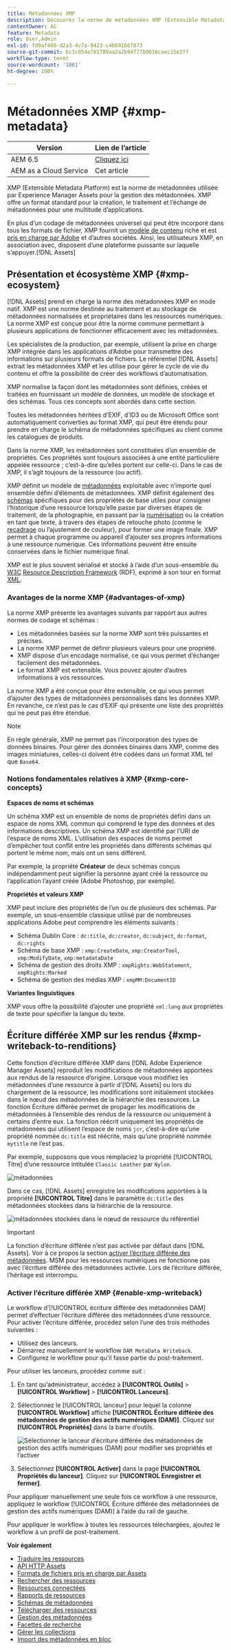 ```yaml
---
title: Métadonnées XMP
description: Découvrez la norme de métadonnées XMP (Extensible Metadata Platform) pour la gestion des métadonnées. Elle est utilisée par Experience Manager comme format normalisé pour la création, le traitement et l’échange de métadonnées.
contentOwner: AG
feature: Metadata
role: User,Admin
exl-id: fd9af408-d2a3-4c7a-9423-c4b69166f873
source-git-commit: bc3c054e781789aa2a2b94f77b0616caec15e2ff
workflow-type: tm+mt
source-wordcount: '1061'
ht-degree: 100%

---
```


# Métadonnées XMP {#xmp-metadata}

| Version | Lien de l’article |
| -------- | ---------------------------- |
| AEM 6.5 | [Cliquez ici](https://experienceleague.adobe.com/docs/experience-manager-65/assets/administer/xmp-writeback.html?lang=fr) |
| AEM as a Cloud Service | Cet article |

XMP (Extensible Metadata Platform) est la norme de métadonnées utilisée par Experience Manager Assets pour la gestion des métadonnées. XMP offre un format standard pour la création, le traitement et l’échange de métadonnées pour une multitude d’applications.

En plus d’un codage de métadonnées universel qui peut être incorporé dans tous les formats de fichier, XMP fournit un [modèle de contenu](#xmp-core-concepts) riche et est [pris en charge par Adobe](#advantages-of-xmp) et d’autres sociétés. Ainsi, les utilisateurs XMP, en association avec, disposent d’une plateforme puissante sur laquelle s’appuyer.[!DNL Assets]

## Présentation et écosystème XMP {#xmp-ecosystem}

[!DNL Assets] prend en charge la norme des métadonnées XMP en mode natif. XMP est une norme destinée au traitement et au stockage de métadonnées normalisées et propriétaires dans les ressources numériques. La norme XMP est conçue pour être la norme commune permettant à plusieurs applications de fonctionner efficacement avec les métadonnées.

Les spécialistes de la production, par exemple, utilisent la prise en charge XMP intégrée dans les applications d’Adobe pour transmettre des informations sur plusieurs formats de fichiers. Le référentiel [!DNL Assets] extrait les métadonnées XMP et les utilise pour gérer le cycle de vie du contenu et offre la possibilité de créer des workflows d’automatisation.

XMP normalise la façon dont les métadonnées sont définies, créées et traitées en fournissant un modèle de données, un modèle de stockage et des schémas. Tous ces concepts sont abordés dans cette section.

Toutes les métadonnées héritées d’EXIF, d’ID3 ou de Microsoft Office sont automatiquement converties au format XMP, qui peut être étendu pour prendre en charge le schéma de métadonnées spécifiques au client comme les catalogues de produits.

Dans la norme XMP, les métadonnées sont constituées d’un ensemble de propriétés. Ces propriétés sont toujours associées à une entité particulière appelée ressource ; c’est-à-dire qu’elles portent sur celle-ci. Dans le cas de XMP, il s’agit toujours de la ressource (ou actif).

XMP définit un modèle de [métadonnées](https://fr.wikipedia.org/wiki/Métadonnée) exploitable avec n’importe quel ensemble défini d’éléments de métadonnées. XMP définit également des [schémas](https://en.wikipedia.org/wiki/XML_schema) spécifiques pour des propriétés de base utiles pour consigner l’historique d’une ressource lorsqu’elle passe par diverses étapes de traitement, de la photographie, en passant par la [numérisation](https://fr.wikipedia.org/wiki/Scanner_(informatique)) ou la création en tant que texte, à travers des étapes de retouche photo (comme le [recadrage](https://fr.wikipedia.org/wiki/Recadrage_(image)) ou l’ajustement de couleur), pour former une image finale. XMP permet à chaque programme ou appareil d’ajouter ses propres informations à une ressource numérique. Ces informations peuvent être ensuite conservées dans le fichier numérique final.

XMP est le plus souvent sérialisé et stocké à l’aide d’un sous-ensemble du [W3C](https://fr.wikipedia.org/wiki/World_Wide_Web_Consortium) [Resource Description Framework](https://fr.wikipedia.org/wiki/Resource_Description_Framework) (RDF), exprimé à son tour en format [XML](https://fr.wikipedia.org/wiki/Extensible_Markup_Language).

### Avantages de la norme XMP {#advantages-of-xmp}

La norme XMP présente les avantages suivants par rapport aux autres normes de codage et schémas :

* Les métadonnées basées sur la norme XMP sont très puissantes et précises.
* La norme XMP permet de définir plusieurs valeurs pour une propriété.
* XMP dispose d’un encodage normalisé, ce qui vous permet d’échanger facilement des métadonnées.
* Le format XMP est extensible. Vous pouvez ajouter d’autres informations à vos ressources.

La norme XMP a été conçue pour être extensible, ce qui vous permet d’ajouter des types de métadonnées personnalisés dans les données XMP. En revanche, ce n’est pas le cas d’EXIF qui présente une liste des propriétés qui ne peut pas être étendue.

>[!NOTE]
>
>En règle générale, XMP ne permet pas l’incorporation des types de données binaires. Pour gérer des données binaires dans XMP, comme des images miniatures, celles-ci doivent être codées dans un format XML tel que `Base64`.

### Notions fondamentales relatives à XMP {#xmp-core-concepts}

**Espaces de noms et schémas**

Un schéma XMP est un ensemble de noms de propriétés défini dans un espace de noms XML commun qui comprend
le type des données et des informations descriptives. Un schéma XMP est identifié par l’URI de l’espace de noms XML. L’utilisation des espaces de noms permet d’empêcher tout conflit entre les propriétés dans différents schémas qui portent le même nom, mais ont un sens différent.

Par exemple, la propriété **Créateur** de deux schémas conçus indépendamment peut signifier la personne ayant créé la ressource ou l’application l’ayant créée (Adobe Photoshop, par exemple).

**Propriétés et valeurs XMP**

XMP peut inclure des propriétés de l’un ou de plusieurs des schémas. Par exemple, un sous-ensemble classique utilisé par de nombreuses applications Adobe peut comprendre les éléments suivants :

* Schéma Dublin Core : `dc:title`, `dc:creator`, `dc:subject`, `dc:format`, `dc:rights`
* Schéma de base XMP : `xmp:CreateDate`, `xmp:CreatorTool`, `xmp:ModifyDate`, `xmp:metadataDate`
* Schéma de gestion des droits XMP : `xmpRights:WebStatement`, `xmpRights:Marked`
* Schéma de gestion des médias XMP : `xmpMM:DocumentID`

**Variantes linguistiques**

XMP vous offre la possibilité d’ajouter une propriété `xml:lang` aux propriétés de texte pour spécifier la langue du texte.

## Écriture différée XMP sur les rendus {#xmp-writeback-to-renditions}

Cette fonction d’écriture différée XMP dans [!DNL Adobe Experience Manager Assets] reproduit les modifications de métadonnées apportées aux rendus de la ressource d’origine.
Lorsque vous modifiez les métadonnées d’une ressource à partir d’[!DNL Assets] ou lors du chargement de la ressource, les modifications sont initialement stockées dans le nœud des métadonnées de la hiérarchie des ressources. La fonction Écriture différée permet de propager les modifications de métadonnées à l’ensemble des rendus de la ressource ou uniquement à certains d’entre eux. La fonction réécrit uniquement les propriétés de métadonnées qui utilisent l’espace de noms `jcr`, c’est-à-dire qu’une propriété nommée `dc:title` est réécrite, mais qu’une propriété nommée `mytitle` ne l’est pas.

Par exemple, supposons que vous remplaciez la propriété [!UICONTROL Titre] d’une ressource intitulée `Classic Leather` par `Nylon`.

![métadonnées](assets/metadata.png)

Dans ce cas, [!DNL Assets] enregistre les modifications apportées à la propriété **[!UICONTROL Titre]** dans le paramètre `dc:title` des métadonnées stockées dans la hiérarchie de la ressource.

![métadonnées stockées dans le nœud de ressource du référentiel](assets/metadata_stored.png)

>[!IMPORTANT]
>
>La fonction d’écriture différée n’est pas activée par défaut dans [!DNL Assets]. Voir à ce propos la section [activer l’écriture différée des métadonnées](#enable-xmp-writeback). MSM pour les ressources numériques ne fonctionne pas avec l’écriture différée des métadonnées activée. Lors de l’écriture différée, l’héritage est interrompu.

### Activer l’écriture différée XMP {#enable-xmp-writeback}

Le workflow d’[!UICONTROL écriture différée des métadonnées DAM] permet d’effectuer l’écriture différée des métadonnées d’une ressource. Pour activer l’écriture différée, procédez selon l’une des trois méthodes suivantes :

* Utilisez des lanceurs.
* Démarrez manuellement le workflow `DAM MetaData Writeback`.
* Configurez le workflow pour qu’il fasse partie du post-traitement.

Pour utiliser les lanceurs, procédez comme suit :

1. En tant qu’administrateur, accédez à **[!UICONTROL Outils]** > **[!UICONTROL Workflow]** > **[!UICONTROL Lanceurs]**.
1. Sélectionnez le [!UICONTROL lanceur] pour lequel la colonne **[!UICONTROL Workflow]** affiche **[!UICONTROL Écriture différée des métadonnées de gestion des actifs numériques (DAM)]**. Cliquez sur **[!UICONTROL Propriétés]** dans la barre d’outils.

   ![Sélectionner le lanceur d’écriture différée des métadonnées de gestion des actifs numériques (DAM) pour modifier ses propriétés et l’activer](assets/launcher-properties-metadata-writeback1.png)

1. Sélectionnez **[!UICONTROL Activer]** dans la page **[!UICONTROL Propriétés du lanceur]**. Cliquez sur **[!UICONTROL Enregistrer et fermer]**.

Pour appliquer manuellement une seule fois ce workflow à une ressource, appliquez le workflow [!UICONTROL Écriture différée des métadonnées de gestion des actifs numériques (DAM)] à l’aide du rail de gauche.

Pour appliquer le workflow à toutes les ressources téléchargées, ajoutez le workflow à un profil de post-traitement.

<!-- Commenting for now. Need to document how to enable metadata writeback. See CQDOC-17254.

### Enable XMP writeback {#enable-xmp-writeback}

To enable the metadata changes to be propagated to the renditions of the asset when uploading it, modify the **[!UICONTROL Adobe CQ DAM Rendition Maker]** configuration in Configuration Manager.

1. To open Configuration Manager, access `https://[aem_server]:[port]/system/console/configMgr`.
1. Open the **[!UICONTROL Adobe CQ DAM Rendition Maker]** configuration.
1. Select the **[!UICONTROL Propagate XMP]** option, and then save the changes.

### Enable XMP write-back for specific renditions {#enable-xmp-writeback-for-specific-renditions}

To let the XMP write-back feature propagate metadata changes to select renditions, specify these renditions to the [!UICONTROL XMP Writeback Process] workflow step of DAM Metadata WriteBack workflow. By default, this step is configured with the original rendition.

For the XMP write-back feature to propagate metadata to the rendition thumbnails 140.100.png and 319.319.png, perform these steps.

1. Select the Experience Manager logo, and then navigate to **[!UICONTROL Tools]** &gt; **[!UICONTROL Workflow]** &gt; **[!UICONTROL Models]**.
1. From the Models page, open the **[!UICONTROL DAM Metadata Writeback]** workflow model.
1. In the **[!UICONTROL DAM Metadata Writeback]** properties page, open the **[!UICONTROL XMP Writeback Process]** step.
1. In the **[!UICONTROL Step Properties]** dialog box, select the **[!UICONTROL Process]** tab.
1. In the **[!UICONTROL Arguments]** box, add `rendition:cq5dam.thumbnail.140.100.png,rendition:cq5dam.thumbnail.319.319.png`, and then select **[!UICONTROL OK]**.

   ![step_properties](assets/step_properties.png)

1. Save the changes.
1. To regenerate the Pyramid TIFF (PTIFF) renditions for Dynamic Media images with the new attributes, add the **[!UICONTROL Dynamic Media Process Image Assets]** step to the DAM Metadata write-back workflow. PTIFF renditions are only created and stored locally in a Dynamic Media Hybrid implementation.

1. Save the workflow.

The metadata changes are propagated to the renditions renditions thumbnail.140.100.png and thumbnail.319.319.png of the asset, and not the others.
-->

**Voir également**

* [Traduire les ressources](translate-assets.md)
* [API HTTP Assets](mac-api-assets.md)
* [Formats de fichiers pris en charge par Assets](file-format-support.md)
* [Rechercher des ressources](search-assets.md)
* [Ressources connectées](use-assets-across-connected-assets-instances.md)
* [Rapports de ressources](asset-reports.md)
* [Schémas de métadonnées](metadata-schemas.md)
* [Télécharger des ressources](download-assets-from-aem.md)
* [Gestion des métadonnées](manage-metadata.md)
* [Facettes de recherche](search-facets.md)
* [Gérer les collections](manage-collections.md)
* [Import des métadonnées en bloc](metadata-import-export.md)
